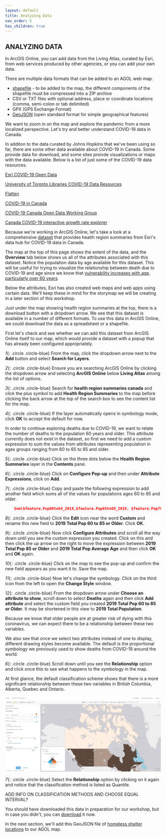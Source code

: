 ```yaml
---
layout: default
title: Analyzing Data
nav_order: 5
has_children: true
---
```


## ANALYZING DATA

In ArcGIS Online, you can add data from the Living Atlas, curated by Esri, from web services produced by other agencies, or you can add your own data.

There are multiple data formats that can be added to an AGOL web map. 

 - [shapefile](https://desktop.arcgis.com/en/arcmap/latest/manage-data/shapefiles/what-is-a-shapefile.htm) - to be added to the map, the different components of the shapefile must be compressed into a ZIP archive
 - CSV or TXT files with optional address, place or coordinate locations (comma, semi-colon or tab delimited)
 - GPX (GPS Exchange Format)
 - [GeoJSON](https://geojson.org/) (open standard format for simple geographical features)
 
We want to zoom in on the map and explore the pandemic from a more localized perspective. Let's try and better understand COVID-19 data in Canada. 

In additon to the data curated by Johns Hopkins that we've been using so far, there are some other data available about COVID-19 in Canada. Some provide data for download, and some sites proivde visualizations or maps with the data available. Below is a list of just some of the COVID-19 data resources.

[Esri COVID-19 Open Data](https://resources-covid19canada.hub.arcgis.com/pages/open-data)

[University of Toronto Libraries COVID-19 Data Resources](https://mdl.library.utoronto.ca/covid-19/resources)

[Flatten](https://www.flatten.ca/)

[COVID-19 in Canada](https://art-bd.shinyapps.io/covid19canada/)

[COVID-19 Canada Open Data Working Group](https://opencovid.ca/)

[Canada COVID-19 interactive growth rate explorer](https://mountainmath.ca/shiny/canada_covid-19/?_inputs_&level=%22province%22&metric=%22Confirmed%22&province=%2201%22&start_cutoff=100)

Because we're working in ArcGIS Online, let's take a look at a comprehensive [dataset](https://resources-covid19canada.hub.arcgis.com/datasets/health-region-summaries) that provides health region summaries from Esri's data hub for COVID-19 data in Canada.

The map at the top of this page shows the extent of the data, and the **Overview** tab below shows us all of the attributes associated with this dataset. Notice the population data by age available for this dataset. This will be useful for trying to visualize the relationship between death due to COVID-19 and age since we know that [vulnerability increases with age, particularly over 60 years](https://www.canada.ca/en/public-health/services/publications/diseases-conditions/vulnerable-populations-covid-19.html).  

Below the attributes, Esri has also created web maps and web apps using certain data. We'll keep these in mind for the storymap we will be creating in a later section of this workshop.

Just under the map showing health region summaries at the top, there is a download button with a dropdown arrow. We see that this dataset is available in a number of different formats. To use this data in ArcGIS Online, we could download the data as a spreadsheet or a shapefile.

First let's check and see whether we can add this dataset from ArcGIS Online itself to our map, which would provide a dataset with a popup that has already been configured appropriately.

*1*{: .circle .circle-blue} From the map, click the dropdown arrow next to the **Add** button and select **Search for Layers**.  

*2*{: .circle .circle-blue} Ensure you are searching ArcGIS Online by clicking the dropdown arrow and selecting **ArcGIS Online** below **Living Atlas** among the list of options. 

*3*{: .circle .circle-blue} Search for **health region summaries canada** and click the plus symbol to add **Health Region Summaries** to the map before clicking the back arrow at the top of the search box to see the content list for the map.

*4*{: .circle .circle-blue} If the layer automatically opens in symbology mode, click **OK** to accept the default for now.

In order to continue exploring deaths due to COVID-19, we want to relate the number of deaths to the population 60 years and older. This attribute currently does not exist in the dataset, so first we need to add a custom expression to sum the values from attributes representing population in ages groups ranging from 60 to 65 to 85 and older.

*5*{: .circle .circle-blue} Click on the three dots below the **Health Region Summaries** layer in the **Contents** pane.

*6*{: .circle .circle-blue} Click on **Configure Pop-up** and then under **Attribute Expressions**, click on **Add**.

*7*{: .circle .circle-blue} Copy and paste the following expression to add another field which sums all of the values for populations ages 60 to 85 and older.

```json
    Sum($feature.Pop60to64_2019,$feature.Pop65to69_2019, $feature.Pop70to74_2019, $feature.Pop75to79_2019, $feature.Pop80to84_2019, $feature.Pop85Older)
```
*8*{: .circle .circle-blue} Click the **Edit** icon near the word **Custom** and rename this new field to **2019 Total Pop 60 to 85 or Older**. Click **OK**.

*9*{: .circle .circle-blue} Now click **Configure Attributes** and scroll all the way down until you see the custom expression you created. Click on this and then click the up arrow on the right to move the expression between **2019 Total Pop 85 or Older** and **2019 Total Pop Average Age** and then click **OK** and **OK** again.

*10*{: .circle .circle-blue} Click on the map to see the pop-up and confirm the new field appears as you want it to. Save the map.

*11*{: .circle .circle-blue} Now let's change the symbology. Click on the third icon from the left to open the **Change Style** window.

*12*{: .circle .circle-blue} From the dropdown arrow under **Choose an attribute to show**, scroll down to select **Deaths** again and then click **Add attribute** and select the custom field you created **2019 Total Pop 60 to 85 or Older**. It may be shortened in this view to **2019 Total Population**.

Because we know that older people are at greater risk of dying with this coronavirus, we can expect there to be a relationship between these two variables.

We also see that once we select two attributes instead of one to display, different drawing styles become available. The default is the proportional symbology we previously used to show deaths from COVID-19 around the world.

*6*{: .circle .circle-blue} Scroll down until you see the **Relationship** option and click once this to see what happens to the symbology in the map.

At first glance, the default classification scheme shows that there is a more significant relationship between these two variables in British Columbia, Alberta, Quebec and Ontario.

![quantile](https://raw.githubusercontent.com/ubc-library-rc/intro-AGOL/master/content/images/quantile.jpg)

*7*{: .circle .circle-blue} Select the **Relationship** option by clicking on it again and notice that the classification method is listed as Quantile.

ADD INFO ON CLASSIFICATION METHODS AND CHOOSE EQUAL INTERVAL?


You should have downloaded this data in preparation for our workshop, but in case you didn't, you can [download](https://opendata.vancouver.ca/explore/dataset/homeless-shelter-locations/download/?format=geojson&timezone=America/Los_Angeles&lang=en) it now. 

In the next section, we'll add this GeoJSON file of [homeless shelter locations](https://opendata.vancouver.ca/explore/dataset/homeless-shelter-locations/export/) to our AGOL map.

